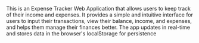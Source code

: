 This is an Expense Tracker Web Application that allows users to keep track of their income and expenses. It provides a simple and intuitive interface for users to input their transactions, view their balance, income, and expenses, and helps them manage their finances better. The app updates in real-time and stores data in the browser's localStorage for persistence

